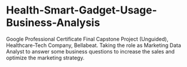 # Health-Smart-Gadget-Usage-Business-Analysis
Google Professional Certificate Final Capstone Project (Unguided), Healthcare-Tech Company, Bellabeat. Taking the role as Marketing Data Analyst to answer some business questions to increase the sales and optimize the marketing strategy.
